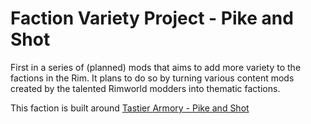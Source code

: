 # Faction Variety Project - Pike and Shot

First in a series of (planned) mods that aims to add more variety to the factions in the Rim.
It plans to do so by turning various content mods created by the talented Rimworld modders into thematic factions.

This faction is built around [Tastier Armory - Pike and Shot](https://steamcommunity.com/sharedfiles/filedetails/?id=3303114261)
